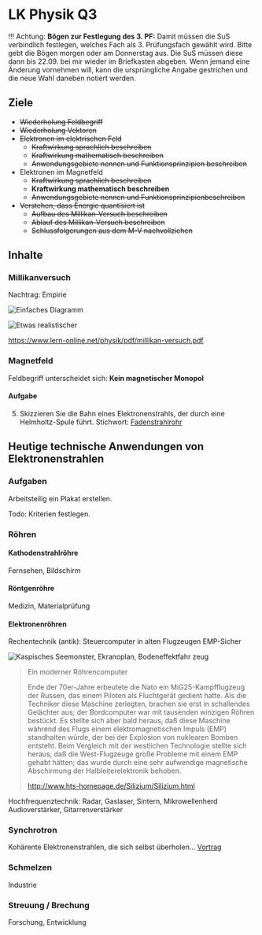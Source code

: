 LK Physik Q3
==============


!!! Achtung:
    **Bögen zur Festlegung des 3. PF:** Damit müssen die SuS verbindlich festlegen, welches Fach als 3. Prüfungsfach gewählt wird. Bitte gebt die Bögen morgen oder am Donnerstag aus. Die SuS müssen diese dann bis 22.09. bei mir wieder im Briefkasten abgeben. Wenn jemand eine Änderung vornehmen will, kann die ursprüngliche Angabe gestrichen und die neue Wahl daneben notiert werden.

## Ziele

* ~~Wiederholung Feldbegriff~~
* ~~Wiederholung Vektoren~~
* ~~Elektronen im elektrischen Feld~~
  * ~~Kraftwirkung sprachlich beschreiben~~
  * ~~Kraftwirkung mathematisch beschreiben~~
  * ~~Anwendungsgebiete nennen und  Funktionsprinzipien beschreiben~~
* Elektronen im Magnetfeld
  * ~~Kraftwirkung sprachlich beschreiben~~
  * **Kraftwirkung mathematisch beschreiben**
  * ~~Anwendungsgebiete nennen und  Funktionsprinzipienbeschreiben~~
* ~~Verstehen, dass Energie quantisiert ist~~
  * ~~Aufbau des Millikan-Versuch beschreiben~~
  * ~~Ablauf des Millikan-Versuch beschreiben~~
  * ~~Schlussfolgerungen aus dem M-V nachvollziehen~~

## Inhalte

### Millikanversuch

Nachtrag: Empirie

![Einfaches Diagramm](https://www.leifiphysik.de/sites/default/files/images/7b8c0aab49f4373df0d4356de7513eca/1000millikan-versuch-auswertung-diagramm-0.svg)

![Etwas realistischer](https://encrypted-tbn0.gstatic.com/images?q=tbn:ANd9GcQJLw2LfnKiYWuiLGuOOTtgmpgjxUVZ6FH1ZJkzuUxnzYIzkvF6QJLu9vGweDf_78HxECw&usqp=CAU)

https://www.lern-online.net/physik/pdf/millikan-versuch.pdf

### Magnetfeld

Feldbegriff unterscheidet sich: **Kein magnetischer Monopol**

#### Aufgabe

5. Skizzieren Sie die Bahn eines Elektronenstrahls, der durch eine Helmholtz-Spule führt. Stichwort: [Fadenstrahlrohr](https://www.leifiphysik.de/elektrizitaetslehre/bewegte-ladungen-feldern/versuche/fadenstrahlrohr)

## Heutige technische Anwendungen von Elektronenstrahlen

### Aufgaben

Arbeitsteilig ein Plakat erstellen.

Todo: Kriterien festlegen.

### Röhren

#### Kathodenstrahlröhre

Fernsehen, Bildschirm

#### Röntgenröhre

Medizin, Materialprüfung

#### Elektronenröhren

Rechentechnik (antik): Steuercomputer in alten Flugzeugen EMP-Sicher

![Kaspisches Seemonster, Ekranoplan, Bodeneffektfahr    zeug](https://upload.wikimedia.org/wikipedia/commons/c/ce/%D0%AD%D0%BA%D1%80%D0%B0%D0%BD%D0%BE%D0%BF%D0%BB%D0%B0%D0%BD_%D0%9A%D0%9C.jpg)

> Ein moderner Röhrencomputer
> 
> Ende der 70er-Jahre erbeutete die Nato ein MiG25-Kampfflugzeug der Russen, das einem Piloten als Fluchtgerät gedient hatte. Als die Techniker diese Maschine zerlegten, brachen sie erst in schallendes Gelächter aus; der Bordcomputer war mit tausenden winzigen Röhren bestückt. Es stellte sich aber bald heraus, daß diese Maschine während des Flugs einem elektromagnetischen Impuls (EMP) standhalten würde, der bei der Explosion von nuklearen Bomben entsteht. Beim Vergleich mit der westlichen Technologie stellte sich heraus, daß die West-Flugzeuge große Probleme mit einem EMP gehabt hätten; das wurde durch eine sehr aufwendige magnetische Abschirmung der Halbleiterelektronik behoben.
>
> http://www.hts-homepage.de/Silizium/Silizium.html

Hochfrequenztechnik: Radar, Gaslaser, Sintern, Mikrowellenherd
Audioverstärker, Gitarrenverstärker

### Synchrotron

Kohärente Elektronenstrahlen, die sich selbst überholen...
[Vortrag](synchrotron.slides.md)

### Schmelzen

Industrie

### Streuung / Brechung

Forschung, Entwicklung